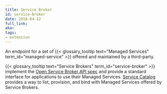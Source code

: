 ```yaml
---
title: Service Broker
id: service-broker
date: 2018-04-12
full_link: 
aka: 
tags:
- extension 
---
```

 An endpoint for a set of {{< glossary_tooltip text="Managed Services" term_id="managed-service" >}} offered and maintained by a third-party.

<!--more--> 

{{< glossary_tooltip text="Service Brokers" term_id="service-broker" >}} implement the [Open Service Broker API spec](https://github.com/openservicebrokerapi/servicebroker/blob/v2.13/spec.md) and provide a standard interface for applications to use their Managed Services. [Service Catalog](/docs/concepts/service-catalog/) provides a way to list, provision, and bind with Managed Services offered by Service Brokers.
